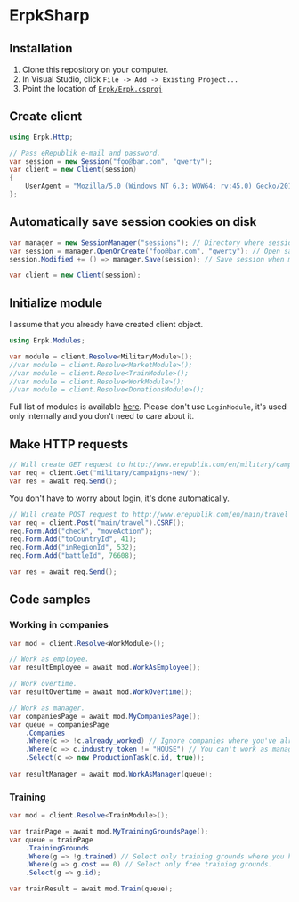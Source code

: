 # ErpkSharp

## Installation

1. Clone this repository on your computer.
2. In Visual Studio, click `File -> Add -> Existing Project...`
3. Point the location of [`Erpk/Erpk.csproj`](Erpk/Erpk.csproj)

## Create client

```csharp
using Erpk.Http;

// Pass eRepublik e-mail and password.
var session = new Session("foo@bar.com", "qwerty");
var client = new Client(session)
{
    UserAgent = "Mozilla/5.0 (Windows NT 6.3; WOW64; rv:45.0) Gecko/20100101 Firefox/45.0"
};
```

## Automatically save session cookies on disk

```csharp
var manager = new SessionManager("sessions"); // Directory where sessions will be stored.
var session = manager.OpenOrCreate("foo@bar.com", "qwerty"); // Open saved session or create new one.
session.Modified += () => manager.Save(session); // Save session when modified.

var client = new Client(session);
```

## Initialize module

I assume that you already have created client object.

```csharp
using Erpk.Modules;

var module = client.Resolve<MilitaryModule>();
//var module = client.Resolve<MarketModule>();
//var module = client.Resolve<TrainModule>();
//var module = client.Resolve<WorkModule>();
//var module = client.Resolve<DonationsModule>();
```

Full list of modules is available [here](Erpk/src/Modules). Please don't use `LoginModule`, it's used only internally and you don't need to care about it.

## Make HTTP requests

```csharp
// Will create GET request to http://www.erepublik.com/en/military/campaigns-new/
var req = client.Get("military/campaigns-new/");
var res = await req.Send();
```
You don't have to worry about login, it's done automatically.

```csharp
// Will create POST request to http://www.erepublik.com/en/main/travel
var req = client.Post("main/travel").CSRF();
req.Form.Add("check", "moveAction");
req.Form.Add("toCountryId", 41);
req.Form.Add("inRegionId", 532);
req.Form.Add("battleId", 76608);

var res = await req.Send();
```

## Code samples
### Working in companies
```csharp
var mod = client.Resolve<WorkModule>();

// Work as employee.
var resultEmployee = await mod.WorkAsEmployee();

// Work overtime.
var resultOvertime = await mod.WorkOvertime();

// Work as manager.
var companiesPage = await mod.MyCompaniesPage();
var queue = companiesPage
    .Companies
    .Where(c => !c.already_worked) // Ignore companies where you've already worked.
    .Where(c => c.industry_token != "HOUSE") // You can't work as manager in house companies.
    .Select(c => new ProductionTask(c.id, true));
    
var resultManager = await mod.WorkAsManager(queue);
```

### Training
```csharp
var mod = client.Resolve<TrainModule>();

var trainPage = await mod.MyTrainingGroundsPage();
var queue = trainPage
    .TrainingGrounds
    .Where(g => !g.trained) // Select only training grounds where you haven't trained.
    .Where(g => g.cost == 0) // Select only free training grounds.
    .Select(g => g.id);

var trainResult = await mod.Train(queue);
```
